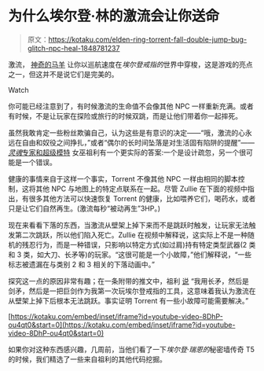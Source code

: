 # 为什么埃尔登·林的激流会让你送命

> 原文：<https://kotaku.com/elden-ring-torrent-fall-double-jump-bug-glitch-npc-heal-1848781237>

激流， [神奇的马羊](https://kotaku.com/elden-ring-fromsoftware-horse-mount-torrent-souls-revie-1848652225) 让你以巡航速度在*埃尔登戒指的*世界中穿梭，这是游戏的亮点之一，但这并不是说它们是完美的。

Watch

你可能已经注意到了，有时候激流的生命值不会像其他 NPC 一样重新充满。或者有时候，不是让玩家在探险或旅行的时候双跳，而是让他们带着你一起摔死。

虽然我敢肯定一些粉丝欺骗自己，认为这些是有意识的决定——“哦，激流的心永远在自由和奴役之间挣扎，”或者“偶尔的长时间坠落是对生活固有陷阱的提醒”——[*灵魂*专家和超级模特](https://kotaku.com/bloodborne-first-person-mod-looks-very-impressive-1847491663) 女巫祖利有一个更实际的答案:一个是设计疏忽，另一个很可能是一个错误。

健康的事情来自于这样一个事实，Torrent 不像其他 NPC 一样由相同的脚本控制，这将其他 NPC 与地图上的特定点联系在一起。尽管 Zullie 在下面的视频中指出，有很多其他方法可以快速恢复 Torrent 的健康，比如喂养它们，喝药水，或者只是让它们自然再生。(激流每秒“被动再生”3HP。)

现在来看看下落的东西，当激流从壁架上掉下来而不是跳跃时触发，让玩家无法触发第二次跳跃，所以他们陷入死亡。Zullie 在视频中解释说，这实际上不是一种随机的残忍行为，而是一种错误，只影响以特定方式(如过肩)持有特定类型武器(2 类和 3 类，如大刀、长矛等)的玩家。“这很可能是一个小故障，”他们解释说，“一些标志被遗漏在与类别 2 和 3 相关的下落动画中。”

探究这一点的原因非常有趣；在一条附带的推文中，祖利 [说](https://twitter.com/ZullieTheWitch/status/1513562591125196805) “我用长矛，然后是剑矛，然后是一把巨剑作为我第一次玩埃尔登戒指的工具，这意味着我认为激流在从壁架上掉下后根本无法跳跃。事实证明 Torrent 有一些小故障可能需要解决。”

 [https://kotaku.com/embed/inset/iframe?id=youtube-video-8DhP-ou4qt0&start=0](https://kotaku.com/embed/inset/iframe?id=youtube-video-8DhP-ou4qt0&start=0) 

如果你对这种东西感兴趣，几周前，当他们看了一下*埃尔登·瑞恩的*秘密墙传奇 T5 的时候，我们精选了一些来自祖利的其他代码挖掘。